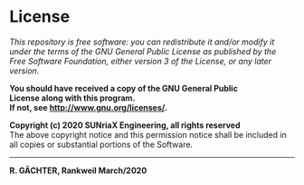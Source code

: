 ﻿# License

_This repository is free software: you can redistribute it and/or modify it under the terms of the GNU General Public License as published by the Free Software Foundation, either version 3 of the License, or any later version._  

**You should have received a copy of the GNU General Public**  
**License along with this program.**  
**If not, see http://www.gnu.org/licenses/.**  

**Copyright (c) 2020 SUNriaX Engineering, all rights reserved**  
The above copyright notice and this permission notice shall be included in all copies or substantial portions of the Software.  

---
**R. GÄCHTER, Rankweil March/2020**